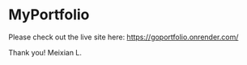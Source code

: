 # MyPortfolio

Please check out the live site here: https://goportfolio.onrender.com/ 

Thank you! 
Meixian L. 
